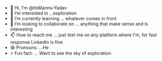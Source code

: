 - 👋 Hi, I’m @itsMannu-Yadav
- 👀 I’m interested in ...exploration
- 🌱 I’m currently learning ... whatever comes in front 
- 💞️ I’m looking to collaborate on ... anything that make sense and is interesting
- 📫 How to reach me ... just text me on any platform where I'm, for fast response LinkedIn is fine
- 😄 Pronouns: ...He
- ⚡ Fun fact: ... Want to see the sky of exploration 

<!---
itsMannu-Yadav/itsMannu-Yadav is a ✨ special ✨ repository because its `README.md` (this file) appears on your GitHub profile.
You can click the Preview link to take a look at your changes.
--->
